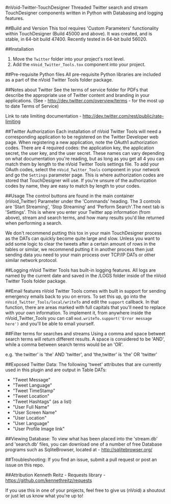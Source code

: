 #nVoid-Twitter-TouchDesigner
Threaded Twitter search and stream TouchDesigner components written in Python with Databasing and logging features.

##Build and Version
This tool requires 'Custom Parameters' functionality within TouchDesigner (Build 45000 and above). It was created, and is stable, in 64-bit build 47400. Recently tested in 64-bit build 56020. 

##Installation
1. Move the ```Twitter``` folder into your project's root level. 
2. Add the ```nVoid_Twitter_Tools.tox``` component into your project.

##Pre-requisite Python files
All pre-requisite Python libraries are included as a part of the nVoid Twitter Tools folder package. 

##Notes about Twitter
See the terms of service folder for PDFs that describe the appropriate use of Twitter content and branding in your applications. 
(See - http://dev.twitter.com/overview/terms - for the most up to date Terms of Service)

Link to rate limiting documentation - http://dev.twitter.com/rest/public/rate-limiting

##Twitter Authorization
Each installation of nVoid Twitter Tools will need a corresponding application to be registered on the Twitter Developer web page. When registering a new application, note the OAuth1 authorization codes. There are 4 required codes: the application key, the application secret, the user key, and the user secret. These names can vary depending on what documentation you're reading, but as long as you get all 4 you can match them by length to the nVoid Twitter Tools settings file. 
To add your OAuth codes, select the ```nVoid_Twitter_Tools``` component in your network and go the ```Settings``` parameter page. This is where authorization codes are stored that TouchDesigner will use. If you're unsure of the authorization codes by name, they are easy to match by length to your codes. 

##Usage
The control buttons are found in the main container (nVoid_Twitter) Parameter under the 'Commands' heading.
The 3 controls are 'Start Streaming', 'Stop Streaming' and 'Perform Search'.The next tab is 'Settings'. This is where you enter your Twitter app information (from above), stream and search terms, and how many results you'd like returned when performing a search.

We don't recommend putting this tox in your main TouchDesigner process as the DATs can quickly become quite large and slow. Unless you want to add some logic to clear the tweets after a certain amount of rows in the tables or similar, we recommend putting it in another process then just sending data you need to your main process over TCP/IP DATs or other similar network protocol. 

##Logging
nVoid Twitter Tools has built-in logging features. All logs are named by the current date and saved in the /LOGS folder inside of the nVoid Twitter Tools folder package.

##Email features
nVoid Twitter Tools comes with built in support for sending emergency emails back to you on errors. To set this up, go into the ```nVoid_Twitter_Tools/local/writeTo``` and edit the ```support``` callback. In that function, there are areas marked with full capitals that you'll need to replace with your own information. To implement it, from anywhere inside the nVoid_Twitter_Tools you can call ```mod.writeTo.support('Error message here')``` and you'll be able to email yourself.

##Filter terms for searches and streams
Using a comma and space betweet search terms will return different results. A space is considered to be 'AND', while a comma between search terms would be an 'OR'.

e.g. ‘the twitter’ is 'the' AND 'twitter', and ‘the,twitter’ is 'the' OR 'twitter'

##Exposed Twitter Data:
The following 'tweet' attributes that are currently used in this plugin and are output in Table DATs:
- "Tweet Message"
- "Tweet Language"
- "Tweet TimeStamp"
- "Tweet Location"
- "Tweet Hashtags" (as a list)
- "User Full Name"
- "User Screen Name"
- "User Location"
- "User Language"
- "User Profile Image link"


##Viewing Database:
To view what has been placed into the 'stream.db' and 'search.db' files, you can download one of a number of free Database programs such as SqliteBrowser, located at - http://sqlitebrowser.org/

##Troubleshooting:
If you find an issue, submit a pull request or post an issue on this repo. 

##Attribution
Kenneth Reitz - Requests library - https://github.com/kennethreitz/requests

If you use this in one of your projects, feel free to give us (nVoid) a shoutout or just let us know what you're up to! 
